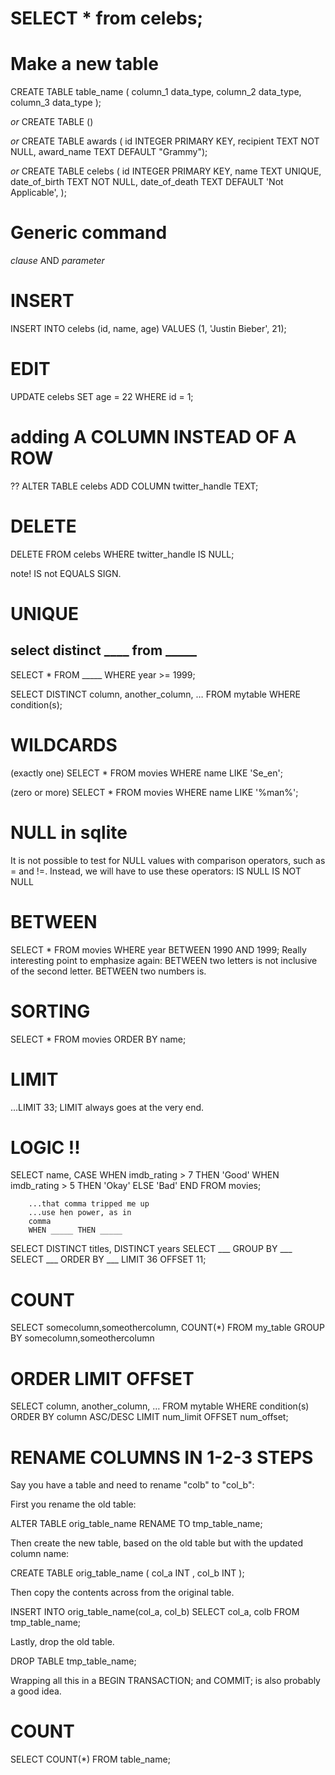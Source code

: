 # SELECT * from celebs;

# Make a new table
CREATE TABLE table_name (
    column_1 data_type, 
    column_2 data_type, 
    column_3 data_type
  );

*or*
CREATE TABLE ()

*or*
CREATE TABLE awards (
  id INTEGER PRIMARY KEY,
  recipient TEXT NOT NULL,
  award_name TEXT DEFAULT "Grammy");

*or*
CREATE TABLE celebs (
    id INTEGER PRIMARY KEY, 
    name TEXT UNIQUE,
    date_of_birth TEXT NOT NULL,
    date_of_death TEXT DEFAULT 'Not Applicable',
);

# Generic command
_clause_ AND  _parameter_

# INSERT
INSERT INTO celebs (id, name, age) VALUES (1, 'Justin Bieber', 21);

# EDIT
UPDATE celebs 
SET age = 22 
WHERE id = 1; 

# adding A COLUMN INSTEAD OF A ROW
??
ALTER TABLE celebs ADD COLUMN twitter_handle TEXT; 

# DELETE
DELETE FROM celebs WHERE twitter_handle IS NULL; 

note!  IS  not EQUALS SIGN.

# UNIQUE
## select distinct ____  from _____

SELECT * FROM _____ WHERE year >= 1999;

SELECT DISTINCT column, another_column, …
FROM mytable
WHERE condition(s);

# WILDCARDS
(exactly one)
 SELECT * 
 FROM movies
 WHERE name LIKE 'Se_en';

(zero or more)
 SELECT * 
 FROM movies 
 WHERE name LIKE '%man%';

 # NULL in sqlite
 It is not possible to test for NULL values with comparison operators, such as = and !=. Instead, we will have to use these operators: IS NULL   IS NOT NULL

# BETWEEN
SELECT *
FROM movies
WHERE year BETWEEN 1990 AND 1999;
Really interesting point to emphasize again:
    BETWEEN two letters is not inclusive of the second letter.
    BETWEEN two numbers is.

# SORTING
 SELECT *
 FROM movies
 ORDER BY name;

 # LIMIT
 ...LIMIT 33;
 LIMIT always goes at the very end.

 # LOGIC !!
 SELECT name,
 CASE
  WHEN imdb_rating > 7 THEN 'Good'
  WHEN imdb_rating > 5 THEN 'Okay'
  ELSE 'Bad'
 END
FROM movies;

		...that comma tripped me up
		...use hen power, as in 
		comma
		WHEN _____ THEN _____

SELECT DISTINCT titles, DISTINCT years
SELECT ___       GROUP BY ___
SELECT ___       ORDER BY ___
LIMIT 36 OFFSET 11;


# COUNT 
SELECT somecolumn,someothercolumn, COUNT(*) 
   FROM my_table 
GROUP BY somecolumn,someothercolumn

# ORDER   LIMIT   OFFSET

SELECT column, another_column, …
FROM mytable
WHERE condition(s)
ORDER BY column ASC/DESC
LIMIT num_limit OFFSET num_offset;


# RENAME COLUMNS IN 1-2-3 STEPS

Say you have a table and need to rename "colb" to "col_b":

First you rename the old table:

ALTER TABLE orig_table_name RENAME TO tmp_table_name;

Then create the new table, based on the old table but with the updated column name:

CREATE TABLE orig_table_name (
  col_a INT
, col_b INT
);

Then copy the contents across from the original table.

INSERT INTO orig_table_name(col_a, col_b)
SELECT col_a, colb
FROM tmp_table_name;

Lastly, drop the old table.

DROP TABLE tmp_table_name;

Wrapping all this in a BEGIN TRANSACTION; and COMMIT; is also probably a good idea.

# COUNT 

SELECT COUNT(*)
FROM table_name;




